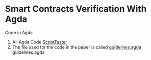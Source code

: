 # Smart Contracts Verification With Agda

 Code in Agda
1. All Agda Code
  [ScriptTester](/ScriptTester/)
2. The file used for the code in the paper is called [guidelines.agda](ScriptTester/guidelines.agda/)
guidelines.agda
